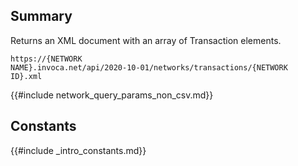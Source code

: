 
## Summary
Returns an XML document with an array of Transaction elements.

<code>https://{NETWORK NAME}.invoca.net/api/2020-10-01/networks/transactions/{NETWORK ID}.xml</code>

{{#include network_query_params_non_csv.md}}

## Constants

{{#include _intro_constants.md}}